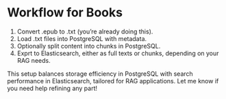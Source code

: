 # Workflow for Books
1. Convert .epub to .txt (you’re already doing this).
2. Load .txt files into PostgreSQL with metadata.
3. Optionally split content into chunks in PostgreSQL.
4. Exprt to Elasticsearch, either as full texts or chunks, depending on your RAG needs.

This setup balances storage efficiency in PostgreSQL with search performance in Elasticsearch, tailored for RAG applications. Let me know if you need help refining any part!
